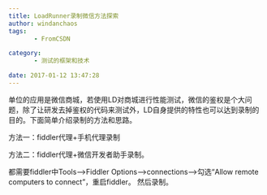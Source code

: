 ```yaml
---
title: LoadRunner录制微信方法探索
author: windanchaos
tags: 
       - FromCSDN

category: 
       - 测试的框架和技术

date: 2017-01-12 13:47:28
---
```

单位的应用是微信商城，若使用LD对商城进行性能测试，微信的鉴权是个大问题，除了让研发去掉鉴权的代码来测试外，LD自身提供的特性也可以达到录制的目的。下面简单介绍录制的方法和思路。

方法一：fiddler代理+手机代理录制

方法二：fiddler代理+微信开发者助手录制。

都需要fiddler中Tools—>Fiddler Options—>connections—>勾选“Allow remote computers to connect”，重启fiddler。
然后录制。
